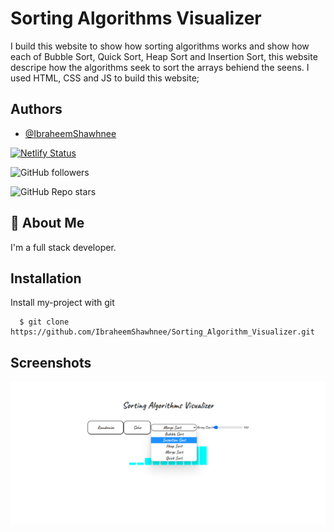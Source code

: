 
# Sorting Algorithms Visualizer

I build this website to show how sorting algorithms works and show how each of Bubble Sort, Quick Sort, Heap Sort and Insertion Sort, this website descripe how the algorithms seek to sort the arrays behiend the seens. I used HTML, CSS and JS to build this website; 

## Authors

- [@IbraheemShawhnee](https://github.com/IbraheemShawhnee)



[![Netlify Status](https://api.netlify.com/api/v1/badges/7b184625-70e0-42a3-bfc4-74736c448a8b/deploy-status)](https://wondrous-piroshki-68865a.netlify.app/)

![GitHub followers](https://img.shields.io/github/followers/IbraheemShawhnee?style=social)

![GitHub Repo stars](https://img.shields.io/github/stars/IbraheemShawhnee/Resposive-Design?style=social)
## 🚀 About Me
I'm a full stack developer.


## Installation

Install my-project with git 

```git
  $ git clone https://github.com/IbraheemShawhnee/Sorting_Algorithm_Visualizer.git
```
    
## Screenshots

![App Screenshot](ScreenShot.png)
